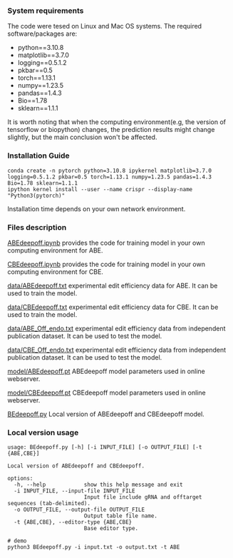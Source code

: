 ### System requirements

The code were tesed on Linux and Mac OS systems. The required software/packages are:

- python==3.10.8
- matplotlib==3.7.0
- logging==0.5.1.2
- pkbar==0.5
- torch==1.13.1
- numpy==1.23.5
- pandas==1.4.3
- Bio==1.78
- sklearn==1.1.1

It is worth noting that when the computing environment(e.g, the version of tensorflow or biopython) changes, the prediction results might change slightly, but the main conclusion won't be affected.

### Installation Guide

```shell
conda create -n pytorch python=3.10.8 ipykernel matplotlib=3.7.0 logging=0.5.1.2 pkbar=0.5 torch=1.13.1 numpy=1.23.5 pandas=1.4.3 Bio=1.78 sklearn=1.1.1
ipython kernel install --user --name crispr --display-name "Python3(pytorch)"
```

Installation time depends on your own network environment.

### Files description

[ABEdeepoff.ipynb](https://github.com/izhangcd/BEdeep/blob/main/ABEdeepoff.ipynb) provides the code for training model in your own computing environment for ABE.

[CBEdeepoff.ipynb](https://github.com/izhangcd/BEdeep/blob/main/CBEdeepoff.ipynb) provides the code for training model in your own computing environment for CBE.

[data/ABEdeepoff.txt](https://github.com/izhangcd/BEdeep/blob/main/data/ABEdeepoff.txt) experimental edit efficiency data for ABE. It can be used to train the model.

[data/CBEdeepoff.txt](https://github.com/izhangcd/BEdeep/blob/main/data/CBEdeepoff.txt) experimental edit efficiency data for CBE. It can be used to train the model.

[data/ABE_Off_endo.txt](https://github.com/izhangcd/BEdeep/blob/main/data/ABE_Off_endo.txt) experimental edit efficiency data from independent publication dataset. It can be used to test the model.

[data/CBE_Off_endo.txt](https://github.com/izhangcd/BEdeep/blob/main/data/CBE_Off_endo.txt) experimental edit efficiency data from independent publication dataset. It can be used to test the model.

[model/ABEdeepoff.pt](https://github.com/izhangcd/BEdeep/blob/main/model/ABEdeepoff.pt) ABEdeepoff model parameters used in online webserver.

[model/CBEdeepoff.pt](https://github.com/izhangcd/BEdeep/blob/main/model/CBEdeepoff.pt) CBEdeepoff model parameters used in online webserver.

[BEdeepoff.py](https://github.com/izhangcd/BEdeep/blob/main/BEdeepoff.py) Local version of ABEdeepoff and CBEdeepoff model.

### Local version usage

```shell
usage: BEdeepoff.py [-h] [-i INPUT_FILE] [-o OUTPUT_FILE] [-t {ABE,CBE}]

Local version of ABEdeepoff and CBEdeepoff.

options:
  -h, --help            show this help message and exit
  -i INPUT_FILE, --input-file INPUT_FILE
                        Input file include gRNA and offtarget sequences (tab-delimited).
  -o OUTPUT_FILE, --output-file OUTPUT_FILE
                        Output table file name.
  -t {ABE,CBE}, --editor-type {ABE,CBE}
                        Base editor type.
                        
# demo
python3 BEdeepoff.py -i input.txt -o output.txt -t ABE
```

